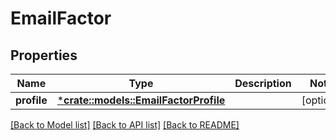 # EmailFactor

## Properties
Name | Type | Description | Notes
------------ | ------------- | ------------- | -------------
**profile** | [***crate::models::EmailFactorProfile**](EmailFactorProfile.md) |  | [optional] 

[[Back to Model list]](../README.md#documentation-for-models) [[Back to API list]](../README.md#documentation-for-api-endpoints) [[Back to README]](../README.md)


